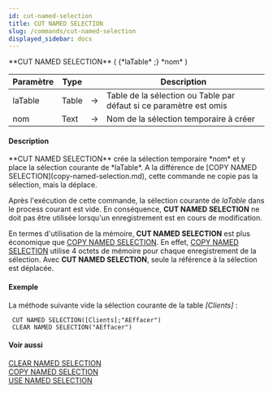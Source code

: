 ```yaml
---
id: cut-named-selection
title: CUT NAMED SELECTION
slug: /commands/cut-named-selection
displayed_sidebar: docs
---
```


<!--REF #_command_.CUT NAMED SELECTION.Syntax-->**CUT NAMED SELECTION** ( {*laTable* ;} *nom* )<!-- END REF-->
<!--REF #_command_.CUT NAMED SELECTION.Params-->
| Paramètre | Type |  | Description |
| --- | --- | --- | --- |
| laTable | Table | &srarr; | Table de la sélection ou Table par défaut si ce paramètre est omis |
| nom | Text | &srarr; | Nom de la sélection temporaire à créer |

<!-- END REF-->

#### Description 

<!--REF #_command_.CUT NAMED SELECTION.Summary-->**CUT NAMED SELECTION** crée la sélection temporaire *nom* et y place la sélection courante de *laTable*.<!-- END REF--> A la différence de [COPY NAMED SELECTION](copy-named-selection.md), cette commande ne copie pas la sélection, mais la déplace.

Après l'exécution de cette commande, la sélection courante de *laTable* dans le process courant est vide. En conséquence, **CUT NAMED SELECTION** ne doit pas être utilisée lorsqu'un enregistrement est en cours de modification.

En termes d'utilisation de la mémoire, **CUT NAMED SELECTION** est plus économique que [COPY NAMED SELECTION](copy-named-selection.md). En effet, [COPY NAMED SELECTION](copy-named-selection.md) utilise 4 octets de mémoire pour chaque enregistrement de la sélection. Avec **CUT NAMED SELECTION**, seule la référence à la sélection est déplacée.

#### Exemple 

La méthode suivante vide la sélection courante de la table *\[Clients\]* :

```4d
 CUT NAMED SELECTION([Clients];"AEffacer")
 CLEAR NAMED SELECTION("AEffacer")
```

#### Voir aussi 

[CLEAR NAMED SELECTION](clear-named-selection.md)  
[COPY NAMED SELECTION](copy-named-selection.md)  
[USE NAMED SELECTION](use-named-selection.md)  